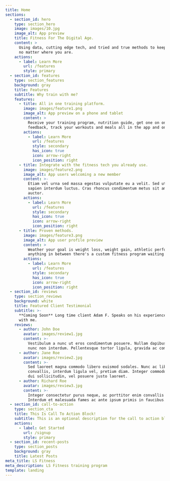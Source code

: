 ```yaml
---
title: Home
sections:
  - section_id: hero
    type: section_hero
    image: images/10.jpg
    image_alt: App preview
    title: Fitness For The Digital Age.
    content: >
      Using data, cutting edge tech, and tried and true methods to keep you fit
      no matter where you are.
    actions:
      - label: Learn More
        url: /features
        style: primary
  - section_id: features
    type: section_features
    background: gray
    title: Features
    subtitle: Why train with me?
    features:
      - title: All in one training platform.
        image: images/feature1.png
        image_alt: App preview on a phone and tablet
        content: >
          Receive your training program, nutrition guide, get one on one
          feedback, track your workouts and meals all in the app and online.
        actions:
          - label: Learn More
            url: /features
            style: secondary
            has_icon: true
            icon: arrow-right
            icon_position: right
      - title: Integrate with the fitness tech you already use.
        image: images/feature2.png
        image_alt: App users welcoming a new member
        content: >-
          Etiam vel urna sed massa egestas vulputate eu a velit. Sed ut nisl nec
          sapien interdum luctus. Cras rhoncus condimentum metus sit amet
          auctor.
        actions:
          - label: Learn More
            url: /features
            style: secondary
            has_icon: true
            icon: arrow-right
            icon_position: right
      - title: Proven methods.
        image: images/feature3.png
        image_alt: App user profile preview
        content: >
          Weather your goal is weight loss, weight gain, athletic performance or
          anything in between there's a custom fitness program waiting for you.
        actions:
          - label: Learn More
            url: /features
            style: secondary
            has_icon: true
            icon: arrow-right
            icon_position: right
  - section_id: reviews
    type: section_reviews
    background: white
    title: Featured Client Testimonial
    subtitle: >-
      **Coming Soon** Long time client Adam F. Speaks on his experience training
      with me.
    reviews:
      - author: John Doe
        avatar: images/review1.jpg
        content: >-
          Vestibulum a nunc ut eros condimentum posuere. Nullam dapibus quis
          nunc non interdum. Pellentesque tortor ligula, gravida ac commodo eu.
      - author: Jane Roe
        avatar: images/review2.jpg
        content: >-
          Sed laoreet magna commodo libero euismod sodales. Nunc ac libero
          convallis, interdum ligula vel, pretium diam. Integer commodo sem at
          dui sollicitudin, vel posuere justo laoreet.
      - author: Richard Roe
        avatar: images/review3.jpg
        content: >-
          Integer consectetur purus neque, ac porttitor enim convallis vitae.
          Interdum et malesuada fames ac ante ipsum primis in faucibus.
  - section_id: call-to-action
    type: section_cta
    title: This Is Call To Action Block!
    subtitle: This is an optional description for the call to action block.
    actions:
      - label: Get Started
        url: /signup
        style: primary
  - section_id: recent-posts
    type: section_posts
    background: gray
    title: Latest Posts
meta_title: LS Fitness
meta_description: LS Fitness training program
template: landing
---
```

